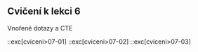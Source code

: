 ## Cvičení k lekci 6

Vnořené dotazy a CTE

::exc[cviceni>07-01]
::exc[cviceni>07-02]
::exc[cviceni>07-03]
